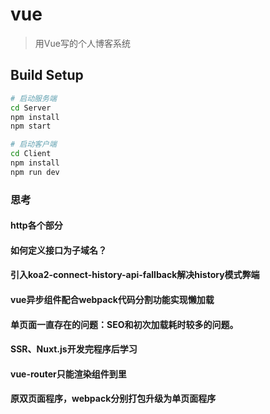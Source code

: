 # vue

> 用Vue写的个人博客系统

## Build Setup

``` bash
# 启动服务端
cd Server
npm install
npm start

# 启动客户端
cd Client
npm install
npm run dev
```
### 思考
#### http各个部分
#### 如何定义接口为子域名？
#### 引入koa2-connect-history-api-fallback解决history模式弊端
#### vue异步组件配合webpack代码分割功能实现懒加载
#### 单页面一直存在的问题：SEO和初次加载耗时较多的问题。
#### SSR、Nuxt.js开发完程序后学习
#### vue-router只能渲染组件到<router-view>里
#### 原双页面程序，webpack分别打包升级为单页面程序
